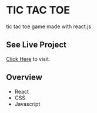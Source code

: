 # TIC TAC TOE

tic tac toe game made with react.js


## See Live Project

[Click Here](http://thakurnitin2684ttt.surge.sh/) to visit.

## Overview
  - React
  - CSS
  - Javascript 


